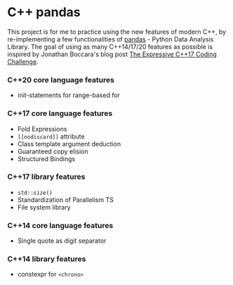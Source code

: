 # C++ pandas
This project is for me to practice using the new features of modern C++, by re-implementing a few functionalities of [pandas](https://pandas.pydata.org/) - Python Data Analysis Library. The goal of using as many C++14/17/20 features as possible is inspired by Jonathan Boccara's blog post [The Expressive C++17 Coding Challenge](https://www.fluentcpp.com/2017/09/25/expressive-cpp17-coding-challenge/).

### C++20 core language features
- init-statements for range-based for

### C++17 core language features
- Fold Expressions
- `[[nodiscard]]` attribute
- Class template argument deduction
- Guaranteed copy elision
- Structured Bindings

### C++17 library features
- `std::size()`
- Standardization of Parallelism TS
- File system library

### C++14 core language features
- Single quote as digit separator

### C++14 library features
- constexpr for `<chrono>`
